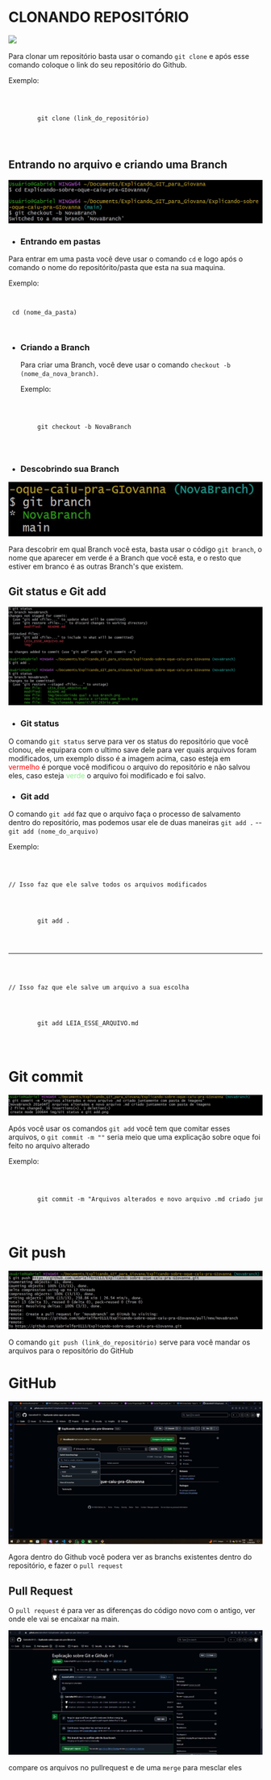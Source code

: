 # CLONANDO REPOSITÓRIO
<img src="./img/clonando repositório.jpg"/>

<p>Para clonar um repositório basta usar o comando <code>git clone</code> e após esse comando coloque o link do seu repositório do Github.

Exemplo: </p>

<code>
    <pre>
        git clone (link_do_repositório)
    </pre>
</code>



## Entrando no arquivo e criando uma Branch

<img src="./img/Entrando na pasta e criando uma Branch.jpg"/>

<ul>
    <li><h3>Entrando em pastas</h3></li>
</ul>

<p>Para entrar em uma pasta você deve usar o comando <code>cd</code> e logo após o comando o nome do repositórito/pasta que esta na sua maquina.

Exemplo: </p>
<code>
    <pre>
        cd (nome_da_pasta)
    </pre>
</code>

<ul>
    <li><h3>Criando a Branch</h3></li>
    <p>Para criar uma Branch, você deve usar o comando <code>checkout -b (nome_da_nova_branch)</code>. 

Exemplo: </p>
</ul>
<code>
    <pre>
        git checkout -b NovaBranch
    </pre>
</code>

<ul>
    <li><h3>Descobrindo sua Branch</h3></li>
</ul>
<img src="./img/Descobrindo qual a sua Branch.jpg"/>
<p>Para descobrir em qual Branch você esta, basta usar o código <code>git branch</code>, o nome que aparecer em verde é a Branch que você esta, e o resto que estiver em branco
é as outras Branch's que existem.</p>

## Git status e Git add

<img src="./img/Git status e git add.jpg"/>


<ul>
    <li><h3>Git status</h3></li>
</ul>
<p>O comando <code>git status</code> serve para ver os status do repositório que você clonou, ele equipara com o ultimo save dele para ver quais arquivos foram modificados,
um exemplo disso é a imagem acima, caso esteja em <mark style="background: 0; color: red">vermelho</mark> é porque você modificou o arquivo do repositório e não salvou eles, caso esteja <mark style="background: 0; color: lightgreen">verde</mark> o arquivo foi modificado e foi salvo.</p>

<ul>
    <li><h3>Git add</h3></li>
</ul>

<p>O comando <code>git add</code> faz que o arquivo faça o processo de salvamento dentro do repositório, mas podemos usar ele de duas maneiras
<code>git add .</code> -- <code>git add (nome_do_arquivo)</code>

Exemplo: </p>

<code>
    <p>// Isso faz que ele salve todos os arquivos modificados</p>
    <pre>
        git add .
    </pre>
</code>

<hr>

<code>
    <p>// Isso faz que ele salve um arquivo a sua escolha</p>
    <pre>
        git add LEIA_ESSE_ARQUIVO.md
    </pre>
</code>

# Git commit

<img src="./img/Git commit.jpg"/>

<p>Após você usar os comandos <code>git add</code> você tem que comitar esses arquivos, o <code>git commit -m ""</code> seria meio que uma explicação sobre oque foi feito no arquivo alterado

Exemplo:</p>

<code>
    <pre>
        git commit -m "Arquivos alterados e novo arquivo .md criado juntamente com pasta de imagens"
    </pre>
</code>

# Git push

<img src="./img/Git push.jpg"/>

<p>O comando <code>git push (link_do_repositório)</code> serve para você mandar os arquivos para o repositório do GitHub</p>

# GitHub

<img src="./img/GitHub.jpg"/><br>

<p>Agora dentro do Github você podera ver as branchs existentes dentro do repositório, e fazer o <code>pull request</code></p>

## Pull Request

<p>O <code>pull request</code> é para ver as diferenças do código novo com o antigo, ver onde ele vai se encaixar na main.</p>

<img src="./img/Merge_e_Pullrequest.jpg"/>

<p>compare os arquivos no pullrequest e de uma <code>merge</code> para mesclar eles</p>